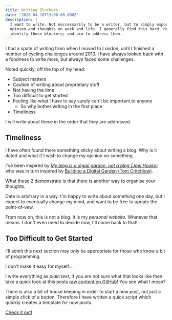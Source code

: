 ```yaml
---
title: Writing Blockers
date: "2020-04-18T13:08:00.000Z"
description: |
  I want to write. Not neccessarily to be a writer, but to simply expose my
  opinion and thoughts on work and life. I generally find this hard. Here I
  identify those blockers; and aim to address them.
---
```


I had a spate of writing from when I moved to London, until I finished a number
of cycling challenges around 2013. I have always looked back with a fondness to
write more, but always faced some challenges.

Noted quickly, off the top of my head:

- Subject matters
- Caution of writing about proprietary stuff
- Not having the time
- Too difficult to get started
- Feeling like what I have to say surely can't be important to anyone
  - So why bother writing in the first place
- Timeliness

I will write about these in the order that they are addressed.

## Timeliness

I have often found there something sticky about writing a blog. Why is it dated
and what if I wish to change my opinion on something.

I've been inspired by [_My blog is a digial garden, not a blog (Joel Hooks)_](1)
who was in turn inspired by [Building a Digital Garden (Tom Critchlow)](2).

What these 2 demonstrate is that there is another way to organise your thoughts.

Date is arbitrary in a way. I'm happy to write about something one day, but I
expect to eventually change my mind, and want to be free to update the
point-of-vew.

From now on, this is not a blog. It is my _personal website_. Whatever that
means. I don't even need to decide now, I'll come back to that!

## Too Difficult to Get Started

I'll admit this next section may only be appropriate for those who know a bit of
programming.

I don't make it easy for myself...

I write everything as _plain text_, if you are not sure what that looks like
then take a quick look at this posts [raw content on GitHub](3)! You see what I
mean?

There is also a bit of house keeping in order to start a new post, not just a
simple click of a button. Therefore I have written a quick script which quickly
creates a template for now posts.

[Check it out!](4)

[1]: https://joelhooks.com/digital-garden
[2]: https://tomcritchlow.com/2019/02/17/building-digital-garden/
[3]: https://raw.githubusercontent.com/mattcanty/blog/master/content/blog/2020-04-18-writing-blockers/index.md
[4]: https://github.com/mattcanty/blog/blob/master/new-post.sh
